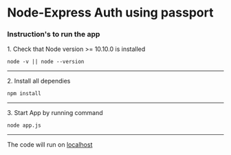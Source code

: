 # Node-Express Auth using passport


<h3>Instruction's to run the app </h3>
<p>1. Check that Node version >= 10.10.0 is installed</p>
<code>node -v || node --version</code>
<br><hr>
<p>2. Install all dependies</p>
<code>npm install</code>
<br><hr>
<p>3. Start App by running command </p>
<code>node app.js</code>
<br><hr>

<p>The code will run on <a href="http://localhost:3000">localhost</a></p> 
